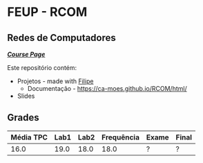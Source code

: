 # FEUP - RCOM

## Redes de Computadores


[***Course Page***](https://sigarra.up.pt/feup/pt/ucurr_geral.ficha_uc_view?pv_ocorrencia_id=459483)

Este repositório contém:
- Projetos - made with [Filipe](https://github.com/filiperecharte) 
  - Documentação - https://ca-moes.github.io/RCOM/html/ 
- Slides

## Grades

| Média TPC | Lab1 | Lab2 | Frequência | Exame | Final |
|---|---|---|---|---|---|
| 16.0 | 19.0 | 18.0 | 18.0 | ? |  ?  | 
